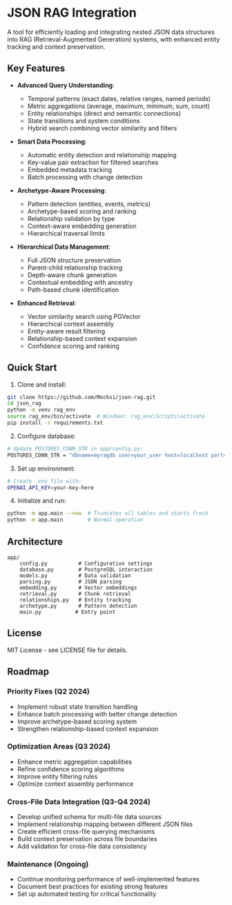 # JSON RAG Integration

A tool for efficiently loading and integrating nested JSON data structures into RAG (Retrieval-Augmented Generation) systems, with enhanced entity tracking and context preservation.

## Key Features

* **Advanced Query Understanding**:
  - Temporal patterns (exact dates, relative ranges, named periods)
  - Metric aggregations (average, maximum, minimum, sum, count)
  - Entity relationships (direct and semantic connections)
  - State transitions and system conditions
  - Hybrid search combining vector similarity and filters

* **Smart Data Processing**:
  - Automatic entity detection and relationship mapping
  - Key-value pair extraction for filtered searches
  - Embedded metadata tracking
  - Batch processing with change detection

* **Archetype-Aware Processing**:
  - Pattern detection (entities, events, metrics)
  - Archetype-based scoring and ranking
  - Relationship validation by type
  - Context-aware embedding generation
  - Hierarchical traversal limits

* **Hierarchical Data Management**:
  - Full JSON structure preservation
  - Parent-child relationship tracking
  - Depth-aware chunk generation
  - Contextual embedding with ancestry
  - Path-based chunk identification

* **Enhanced Retrieval**:
  - Vector similarity search using PGVector
  - Hierarchical context assembly
  - Entity-aware result filtering
  - Relationship-based context expansion
  - Confidence scoring and ranking


## Quick Start

1. Clone and install:
```bash
git clone https://github.com/Mocksi/json-rag.git
cd json_rag
python -m venv rag_env
source rag_env/bin/activate  # Windows: rag_env\Scripts\activate
pip install -r requirements.txt
```

2. Configure database:
```bash
# Update POSTGRES_CONN_STR in app/config.py:
POSTGRES_CONN_STR = "dbname=myragdb user=your_user host=localhost port=5432"
```

3. Set up environment:
```bash
# Create .env file with:
OPENAI_API_KEY=your-key-here
```

4. Initialize and run:
```bash
python -m app.main --new  # Truncates all tables and starts fresh
python -m app.main        # Normal operation
```

## Architecture
```
app/
    config.py          # Configuration settings
    database.py        # PostgreSQL interaction
    models.py          # Data validation
    parsing.py         # JSON parsing
    embedding.py       # Vector embeddings
    retrieval.py       # Chunk retrieval
    relationships.py   # Entity tracking
    archetype.py       # Pattern detection
    main.py           # Entry point
```

## License

MIT License - see LICENSE file for details.

## Roadmap

### Priority Fixes (Q2 2024)
- Implement robust state transition handling
- Enhance batch processing with better change detection
- Improve archetype-based scoring system
- Strengthen relationship-based context expansion

### Optimization Areas (Q3 2024)
- Enhance metric aggregation capabilities
- Refine confidence scoring algorithms
- Improve entity filtering rules
- Optimize context assembly performance

### Cross-File Data Integration (Q3-Q4 2024)
- Develop unified schema for multi-file data sources
- Implement relationship mapping between different JSON files
- Create efficient cross-file querying mechanisms
- Build context preservation across file boundaries
- Add validation for cross-file data consistency

### Maintenance (Ongoing)
- Continue monitoring performance of well-implemented features
- Document best practices for existing strong features
- Set up automated testing for critical functionality

